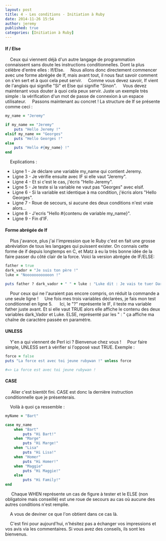 ```yaml
---
layout: post
title: 4 - Les conditions - Initiation à Ruby
date: 2014-11-26 15:54
author: jeremy
published: true
categories: [Initiation à Ruby]
---
```

#### If / Else

    Ceux qui viennent déjà d'un autre langage de programmation connaissent sans doute les instructions conditionnelles. Dont la plus célèbre d'entre elles : If/Else.
    Nous allons donc directement commencer avec une forme abrégée de If, mais avant tout, il nous faut savoir comment on s'en sert et à quoi cela peut servir.
    Comme vous devez savoir, If vient de l'anglais qui signifie "Si" et Else qui signifie "Sinon".
    Vous devez maintenant vous douter à quoi cela peux servir. Juste un exemple très simple : la vérification d'un mot de passe de connexion à un espace utilisateur.
    Passons maintenant au concret ! La structure de If se présente comme ceci :
<!--break-->
```ruby
my_name = "Jeremy"

if my_name == "Jeremy"
	puts "Hello Jeremy !"
elsif my_name == "Georges"
	puts "Hello Georges !"
else
	puts "Hello #{my_name} !"
end
```


    Explications :

* Ligne 1 - Je déclare une variable my_name qui contient Jeremy.
* Ligne 3 - Je vérifie ensuite avec IF si elle vaut "Jeremy".
* Ligne 4 - Et si c'est le cas, j'écris "Hello Jeremy".
* Ligne 5 - Je teste si la variable ne vaut pas "Georges" avec elsif.
* Ligne 6 - Si la variable est identique à ma condition, j'écris alors "Hello Georges".
* Ligne 7 - Roue de secours, si aucune des deux conditions n'est vraie alors...
* Ligne 8 - J'ecris "Hello  #{contenu de variable my_name}".
* Ligne 9 - Fin d'IF.

#### Forme abrégée de If
    Plus j'avance, plus j'ai l'impression que le Ruby c'est en fait une grosse abréviation de tous les langages qui puissent exister. On connais cette forme de if depuis longtemps en C, et Matz à eu la très bonne idée de la faire passer du côté clair de la force. Voici la version abrégée de IF/ELSE:
```ruby
father = true
dark_vador = "Je suis ton père !"
luke = "Noooooooooooon !"

puts father ? dark_vador + " " + luke : "Luke dit : Je vais te tuer Dark Vador !"
```
    Pour ceux qui ne l'auraient pas encore compris, on réduit la commande a une seule ligne !
    Une fois mes trois variables déclarées, je fais mon test conditionnel en ligne 5.
     Ici, le "?" représente le IF, il teste ma variable father juste avant. Et si elle vaut TRUE alors elle affiche le contenu des deux variables dark_Vador et Luke. ELSE, représenté par les " : " ça affiche ma chaîne de caractère passée en paramètre.

#### UNLESS
    Y'en a qui viennent de Perl ici ? Bienvenue chez vous !
    Pour faire simple, UNLESS sert à vérifier si l'opposé vaut TRUE. Exemple :
```ruby
force = false
puts "La force est avec toi jeune rubywan !" unless force

#=> La force est avec toi jeune rubywan !
```


#### CASE
     Aller c'est bientôt fini. CASE est donc la dernière instruction conditionnelle que je présenterais.

    Voilà à quoi ça ressemble :
```ruby
myName = "Bart"

case my_name
	when "Bart"
		puts "Hi Bart!"
	when "Marge"
		puts "Hi Marge!"
	when "Lisa"
		puts "Hi Lisa!"
	when "Homer"
		puts "Hi Homer!"
	when "Maggie"
		puts "Hi Maggie!"
	else
		puts "Hi Family!"
end
```

     Chaque WHEN représente un cas de figure à tester et le ELSE (non obligatoire mais conseillé) est une roue de secours au cas où aucune des autres conditions n'est remplie.

    A vous de deviner ce que l'on obtient dans ce cas là.

    C'est fini pour aujourd'hui, n'hésitez pas a échanger vos impressions et vos avis via les commentaires. Si vous avez des conseils, ils sont les bienvenus.

